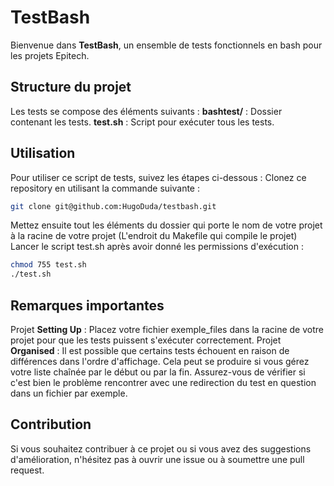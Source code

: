 # TestBash
Bienvenue dans **TestBash**, un ensemble de tests fonctionnels en bash pour les projets Epitech.

## Structure du projet
Les tests se compose des éléments suivants :
**bashtest/** : Dossier contenant les tests.
**test.sh** : Script pour exécuter tous les tests.

## Utilisation
Pour utiliser ce script de tests, suivez les étapes ci-dessous :
Clonez ce repository en utilisant la commande suivante :
```bash
git clone git@github.com:HugoDuda/testbash.git
```
Mettez ensuite tout les éléments du dossier qui porte le nom de votre projet à la racine de votre projet (L'endroit du Makefile qui compile le projet)
Lancer le script test.sh après avoir donné les permissions d'exécution :
```bash
chmod 755 test.sh
./test.sh
```

## Remarques importantes
Projet **Setting Up** : Placez votre fichier exemple_files dans la racine de votre projet pour que les tests puissent s'exécuter correctement.
Projet **Organised** : Il est possible que certains tests échouent en raison de différences dans l'ordre d'affichage. Cela peut se produire si vous gérez votre liste chaînée par le début ou par la fin. Assurez-vous de vérifier si c'est bien le problème rencontrer avec une redirection du test en question dans un fichier par exemple.

## Contribution
Si vous souhaitez contribuer à ce projet ou si vous avez des suggestions d'amélioration, n'hésitez pas à ouvrir une issue ou à soumettre une pull request.

